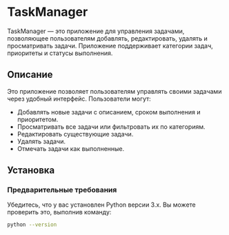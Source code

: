 # TaskManager

TaskManager — это приложение для управления задачами, позволяющее пользователям добавлять, редактировать, удалять и просматривать задачи. Приложение поддерживает категории задач, приоритеты и статусы выполнения.

## Описание

Это приложение позволяет пользователям управлять своими задачами через удобный интерфейс. Пользователи могут:
- Добавлять новые задачи с описанием, сроком выполнения и приоритетом.
- Просматривать все задачи или фильтровать их по категориям.
- Редактировать существующие задачи.
- Удалять задачи.
- Отмечать задачи как выполненные.

## Установка

### Предварительные требования

Убедитесь, что у вас установлен Python версии 3.x. Вы можете проверить это, выполнив команду:

```bash
python --version
